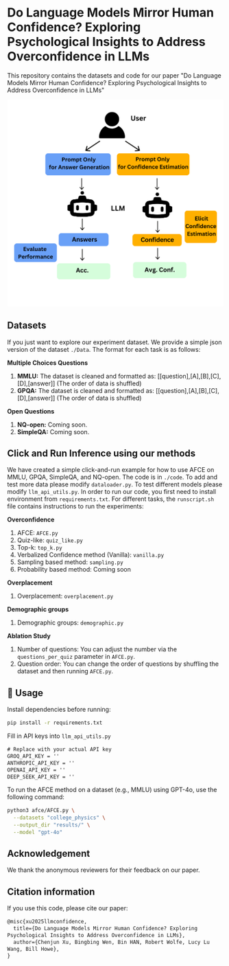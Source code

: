 # Do Language Models Mirror Human Confidence? Exploring Psychological Insights to Address Overconfidence in LLMs 

This repository contains the datasets and code for our paper "Do Language Models Mirror Human Confidence? Exploring Psychological Insights to Address Overconfidence in LLMs"

![AFCE Cover](images/AFCE.png)

## Datasets

If you just want to explore our experiment dataset. We provide a simple json version of the dataset `./Data`. The format for each 
task is as follows:

**Multiple Choices Questions**
1. **MMLU:** The dataset is cleaned and formatted as: [[question],[A],[B],[C],[D],[answer]] (The order of data is shuffled)
2. **GPQA:** The dataset is cleaned and formatted as: [[question],[A],[B],[C],[D],[answer]] (The order of data is shuffled)

**Open Questions**
1.  **NQ-open:** Coming soon.
2. **SimpleQA:** Coming soon.

## Click and Run Inference using our methods

We have created a simple click-and-run example for how to use AFCE on MMLU, GPQA, SimpleQA, and NQ-open. The code is in `./code`.
To add and test more data please modify `dataloader.py`. To test different models please modify `llm_api_utils.py`.
In order to run our code, you first need to install environment from `requirements.txt`.
For different tasks, the `runscript.sh` file contains instructions to run the experiments:

**Overconfidence**
1. AFCE: `AFCE.py`
2. Quiz-like: `quiz_like.py`
3. Top-k: `top_k.py`
4. Verbalized Confidence method (Vanilla): `vanilla.py`
5. Sampling based method: `sampling.py`
6. Probability based method: Coming soon

**Overplacement**
1. Overplacement: `overplacement.py`

**Demographic groups**
1. Demographic groups: `demographic.py`

**Ablation Study**
1. Number of questions: You can adjust the number via the `questions_per_quiz` parameter in `AFCE.py`.
2. Question order: You can change the order of questions by shuffling the dataset and then running `AFCE.py`.


## 🔧 Usage

Install dependencies before running:

```bash
pip install -r requirements.txt
```

Fill in API keys into `llm_api_utils.py`
```
# Replace with your actual API key
GROQ_API_KEY = ''
ANTHROPIC_API_KEY = ''
OPENAI_API_KEY = ''  
DEEP_SEEK_API_KEY = ''
```



To run the AFCE method on a dataset (e.g., MMLU) using GPT-4o, use the following command:

```bash
python3 afce/AFCE.py \
  --datasets "college_physics" \
  --output_dir "results/" \
  --model "gpt-4o"
```
## Acknowledgement
We thank the anonymous reviewers for their feedback on our paper.

## Citation information

If you use this code, please cite our paper:

```
@misc{xu2025llmconfidence,
  title={Do Language Models Mirror Human Confidence? Exploring Psychological Insights to Address Overconfidence in LLMs},
  author={Chenjun Xu, Bingbing Wen, Bin HAN, Robert Wolfe, Lucy Lu Wang, Bill Howe},
}
```
